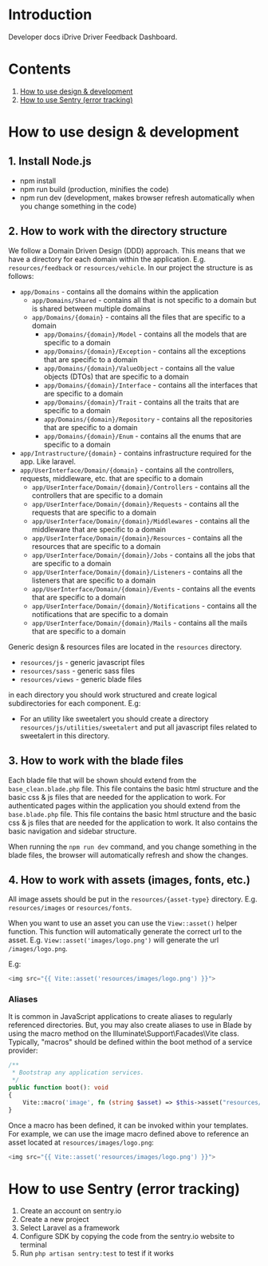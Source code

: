 # Introduction
Developer docs iDrive Driver Feedback Dashboard.

# Contents
1. [How to use design & development](#how-to-use-design--development)
2. [How to use Sentry (error tracking)](#how-to-use-sentry-error-tracking)

# How to use design & development
## 1. Install Node.js
- npm install
- npm run build (production, minifies the code)
- npm run dev (development, makes browser refresh automatically when you change something in the code)

## 2. How to work with the directory structure
We follow a Domain Driven Design (DDD) approach. This means that we have a directory for each domain within the application. E.g. `resources/feedback` or `resources/vehicle`.
In our project the structure is as follows:
- `app/Domains` - contains all the domains within the application
  - `app/Domains/Shared` - contains all that is not specific to a domain but is shared between multiple domains
  - `app/Domains/{domain}` - contains all the files that are specific to a domain
    - `app/Domains/{domain}/Model` - contains all the models that are specific to a domain
    - `app/Domains/{domain}/Exception` - contains all the exceptions that are specific to a domain
    - `app/Domains/{domain}/ValueObject` - contains all the value objects (DTOs) that are specific to a domain
    - `app/Domains/{domain}/Interface` - contains all the interfaces that are specific to a domain
    - `app/Domains/{domain}/Trait` - contains all the traits that are specific to a domain
    - `app/Domains/{domain}/Repository` - contains all the repositories that are specific to a domain
    - `app/Domains/{domain}/Enum` - contains all the enums that are specific to a domain
- `app/Intrastructure/{domain}` - contains infrastructure required for the app. Like laravel.
- `app/UserInterface/Domain/{domain}` - contains all the controllers, requests, middleware, etc. that are specific to a domain
  - `app/UserInterface/Domain/{domain}/Controllers` - contains all the controllers that are specific to a domain
  - `app/UserInterface/Domain/{domain}/Requests` - contains all the requests that are specific to a domain
  - `app/UserInterface/Domain/{domain}/Middlewares` - contains all the middleware that are specific to a domain
  - `app/UserInterface/Domain/{domain}/Resources` - contains all the resources that are specific to a domain
  - `app/UserInterface/Domain/{domain}/Jobs` - contains all the jobs that are specific to a domain
  - `app/UserInterface/Domain/{domain}/Listeners` - contains all the listeners that are specific to a domain
  - `app/UserInterface/Domain/{domain}/Events` - contains all the events that are specific to a domain
  - `app/UserInterface/Domain/{domain}/Notifications` - contains all the notifications that are specific to a domain
  - `app/UserInterface/Domain/{domain}/Mails` - contains all the mails that are specific to a domain

Generic design & resources files are located in the `resources` directory.
- `resources/js` - generic javascript files
- `resources/sass` - generic sass files
- `resources/views` - generic blade files


in each directory you should work structured and create logical subdirectories for each component.
E.g:
- For an utility like sweetalert you should create a directory `resources/js/utilities/sweetalert` and put all javascript files related to sweetalert in this directory.

## 3. How to work with the blade files
Each blade file that will be shown should extend from the `base_clean.blade.php` file. This file contains the basic html structure and the basic css & js files that are needed for the application to work.
For authenticated pages within the application you should extend from the `base.blade.php` file. This file contains the basic html structure and the basic css & js files that are needed for the application to work. It also contains the basic navigation and sidebar structure.

When running the `npm run dev` command, and you change something in the blade files, the browser will automatically refresh and show the changes.

## 4. How to work with assets (images, fonts, etc.)
All image assets should be put in the `resources/{asset-type}` directory. E.g. `resources/images` or `resources/fonts`.

When you want to use an asset you can use the `View::asset()` helper function. This function will automatically generate the correct url to the asset. E.g. `View::asset('images/logo.png')` will generate the url `/images/logo.png`.

E.g:
```php
<img src="{{ Vite::asset('resources/images/logo.png') }}">
```

### Aliases
It is common in JavaScript applications to create aliases to regularly referenced directories. But, you may also create aliases to use in Blade by using the macro method on the Illuminate\Support\Facades\Vite class. Typically, "macros" should be defined within the boot method of a service provider:
```php
/**
 * Bootstrap any application services.
 */
public function boot(): void
{
    Vite::macro('image', fn (string $asset) => $this->asset("resources/images/{$asset}"));
}
```

Once a macro has been defined, it can be invoked within your templates. For example, we can use the image macro defined above to reference an asset located at `resources/images/logo.png`:
```php
<img src="{{ Vite::asset('resources/images/logo.png') }}">
```


# How to use Sentry (error tracking)
1. Create an account on sentry.io
2. Create a new project
3. Select Laravel as a framework
4. Configure SDK by copying the code from the sentry.io website to terminal
5. Run `php artisan sentry:test` to test if it works

